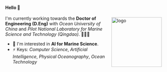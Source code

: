
#### Hello 👏

<img src="https://github-readme-stats.vercel.app/api?username=Jianxin2021-CHN&show_icons=true" alt="logo" height="160" align="right" style="margin: 5px; margin-bottom: 20px;" />

I'm currently working towards the **Doctor of Engineering (D.Eng)** with _Ocean University of China_ and _Pilot National Laboratory for Marine Science and Technology (Qingdao)_. 🌊🌊🌊
- 🌱 I'm interested in **AI for Marine Science**.
- ⚡ Keys: _Computer Science_, _Artificial Intelligence_, _Physical Oceanography_, _Ocean Technology_

<!--
**Jianxin2021-CHN/Jianxin2021-CHN** is a ✨ _special_ ✨ repository because its `README.md` (this file) appears on your GitHub profile.

Here are some ideas to get you started:

- 🔭 I’m currently working on ...
- 🌱 I’m currently learning ...
- 👯 I’m looking to collaborate on ...
- 🤔 I’m looking for help with ...
- 💬 Ask me about ...
- 📫 How to reach me: ...
- 😄 Pronouns: ...
- ⚡ Fun fact: ...
-->


